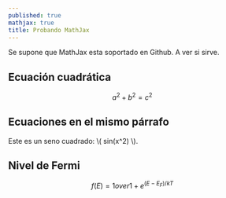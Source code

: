 ```yaml
---
published: true
mathjax: true
title: Probando MathJax
---
```

Se supone que MathJax esta soportado en Github. A ver si sirve.

## Ecuación cuadrática

$$a^2 + b^2 = c^2$$

## Ecuaciones en el mismo párrafo

Este es un seno cuadrado: \\( sin(x^2) \\).

## Nivel de Fermi

$$ f(E) = 1 over {1 + e^{(E-E_F)/kT} }$$
